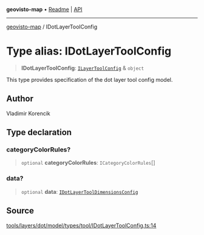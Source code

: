 **geovisto-map** • [Readme](../README.md) \| [API](../globals.md)

***

[geovisto-map](../README.md) / IDotLayerToolConfig

# Type alias: IDotLayerToolConfig

> **IDotLayerToolConfig**: [`ILayerToolConfig`](ILayerToolConfig.md) & `object`

This type provides specification of the dot layer tool config model.

## Author

Vladimir Korencik

## Type declaration

### categoryColorRules?

> `optional` **categoryColorRules**: `ICategoryColorRules`[]

### data?

> `optional` **data**: [`IDotLayerToolDimensionsConfig`](IDotLayerToolDimensionsConfig.md)

## Source

[tools/layers/dot/model/types/tool/IDotLayerToolConfig.ts:14](https://github.com/geovisto/geovisto-map/blob/5ee2cb5d45c19062fc8fc6beefa2848c076518b6/src/tools/layers/dot/model/types/tool/IDotLayerToolConfig.ts#L14)
